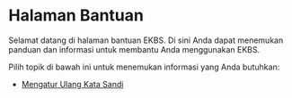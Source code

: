 # Halaman Bantuan

Selamat datang di halaman bantuan EKBS. Di sini Anda dapat menemukan panduan dan informasi untuk membantu Anda menggunakan EKBS.

Pilih topik di bawah ini untuk menemukan informasi yang Anda butuhkan:

- [Mengatur Ulang Kata Sandi](help/reset-password)
    <!-- - [Memulai](help/getting-started) -->
    <!-- - [FAQ (Pertanyaan yang Sering Diajukan)](help/faq) -->
    <!-- - [Kontak Dukungan](help/contact-support) -->
